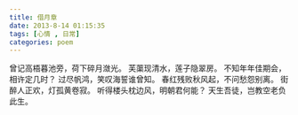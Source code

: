 ```yaml
---
title: 借月章
date: 2013-8-14 01:15:35
tags: [心情 , 日常]
categories: poem
---
```


 曾记高梧暮池旁，荷下碎月潋光。<!--more-->
 芙蕖现清水，莲子隐翠房。
 不知年年佳期会，相许定几时？
 过尽帆鸿，笑叹海誓谁曾知。
 春红残败秋风起，不问愁怨别离。
 街醉人正欢，灯孤黄卷寂。
 听得楼头枕边风，明朝君何能？
  天生吾徒，岂教空老负此生。
